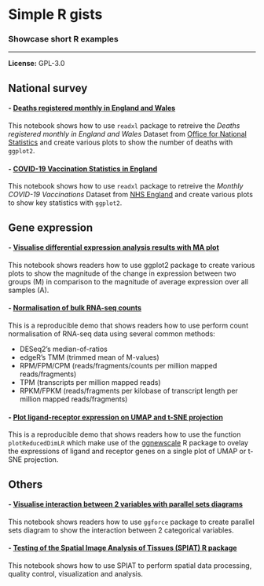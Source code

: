 # Simple R gists

### Showcase short R examples

-----

**License:** GPL-3.0

## National survey

#### - [Deaths registered monthly in England and Wales](ONS_Monthly_Deaths_Data_England_and_Wales)

This notebook shows how to use `readxl` package to retreive the *Deaths registered monthly in 
England and Wales* Dataset from [Office for National Statistics](https://www.ons.gov.uk/peoplepopulationandcommunity/birthsdeathsandmarriages/deaths/datasets/monthlyfiguresondeathsregisteredbyareaofusualresidence) 
and create various plots to show the number of deaths with `ggplot2`.

#### - [COVID-19 Vaccination Statistics in England](NHS_England_COVID-19_Vaccination)

This notebook shows how to use `readxl` package to retreive the *Monthly COVID-19 Vaccinations* Dataset 
from [NHS England](https://www.england.nhs.uk/statistics/statistical-work-areas/covid-19-vaccinations/) 
and create various plots to show key statistics with `ggplot2`.

## Gene expression

#### - [Visualise differential expression analysis results with MA plot](RNA-seq_DEA_MA-plot)

This notebook shows readers how to use ggplot2 package to create various plots to show the 
magnitude of the change in expression between two groups (M) in comparison to the magnitude 
of average expression over all samples (A).

#### - [Normalisation of bulk RNA-seq counts](RNA-seq_Count_Normalisation)

This is a reproducible demo that shows readers how to use perform count normalisation of 
RNA-seq data using several common methods:

- DESeq2’s median-of-ratios
- edgeR’s TMM (trimmed mean of M-values)
- RPM/FPM/CPM (reads/fragments/counts per million mapped reads/fragments)
- TPM (transcripts per million mapped reads)
- RPKM/FPKM (reads/fragments per kilobase of transcript length per million mapped reads/fragments)

#### - [Plot ligand-receptor expression on UMAP and t-SNE projection](plotReducedDimLR)

This is a reproducible demo that shows readers how to use the function `plotReducedDimLR` which 
make use of the [ggnewscale](https://cran.r-project.org/package=ggnewscale) R package to ovelay 
the expressions of ligand and receptor genes on a single plot of UMAP or t-SNE projection.

## Others

#### - [Visualise interaction between 2 variables with parallel sets diagrams](Plot_Parallel_Sets_Diagrams)

This notebook shows readers how to use `ggforce` package to create parallel sets diagram to 
show the interaction between 2 categorical variables.

#### - [Testing of the Spatial Image Analysis of Tissues (SPIAT) R package](Test_SPIAT)

This notebook shows how to use SPIAT to perform spatial data processing, quality control, 
visualization and analysis.
